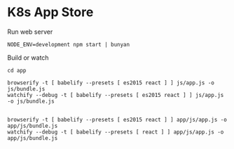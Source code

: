 # K8s App Store


Run web server

	NODE_ENV=development npm start | bunyan


Build or watch


	cd app

	browserify -t [ babelify --presets [ es2015 react ] ] js/app.js -o js/bundle.js
	watchify --debug -t [ babelify --presets [ es2015 react ] ] js/app.js -o js/bundle.js


	browserify -t [ babelify --presets [ es2015 react ] ] app/js/app.js -o app/js/bundle.js
	watchify --debug -t [ babelify --presets [ react ] ] app/js/app.js -o app/js/bundle.js

